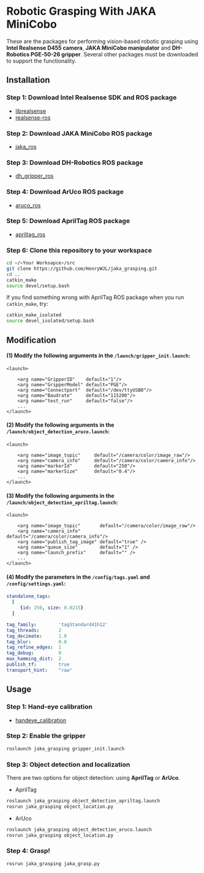 # Robotic Grasping With JAKA MiniCobo 

These are the packages for performing vision-based robotic grasping using **Intel Realsense D455 camera**, **JAKA MiniCobo manipulator** and **DH-Robotics PGE-50-26 gripper**. Several other packages must be downloaded to support the functionality.

## Installation

### Step 1: Download Intel Realsense SDK and ROS package
- [librealsense](https://github.com/IntelRealSense/librealsense)
- [realsense-ros](https://github.com/IntelRealSense/realsense-ros/tree/ros1-legacy)

### Step 2: Download JAKA MiniCobo ROS package
- [jaka_ros](https://github.com/JAKARobotics/JAKA_ROS_Driver)

### Step 3: Download DH-Robotics ROS package
- [dh_gripper_ros](https://github.com/DH-Robotics/dh_gripper_ros)

### Step 4: Download ArUco ROS package 
- [aruco_ros](https://github.com/pal-robotics/aruco_ros)

### Step 5: Download AprilTag ROS package
- [apriltag_ros](https://github.com/AprilRobotics/apriltag_ros)

### Step 6: Clone this repository to your workspace
```bash
cd ~/<Your Worksapce>/src
git clone https://github.com/HenryWJL/jaka_grasping.git
cd ..
catkin_make
source devel/setup.bash
```

If you find something wrong with AprilTag ROS package when you run `catkin_make`, try:
```bash
catkin_make_isolated
source devel_isolated/setup.bash
```

## Modification

#### (1) Modify the following arguments in the `/launch/gripper_init.launch`:
```launch
<launch>
	
    <arg name="GripperID"    default="1"/>
    <arg name="GripperModel" default="PGE"/>
    <arg name="Connectport"  default="/dev/ttyUSB0"/>
    <arg name="Baudrate"     default="115200"/>
    <arg name="test_run"     default="false"/>
    ...
</launch>
```
#### (2) Modify the following arguments in the `/launch/object_detection_aruco.launch`: 
```launch
<launch>

    <arg name="image_topic"     default="/camera/color/image_raw"/>
    <arg name="camera_info"     default="/camera/color/camera_info"/> 
    <arg name="markerId"        default="250"/>
    <arg name="markerSize"      default="0.4"/>
    ...
</launch>
```
#### (3) Modify the following arguments in the `/launch/object_detection_apriltag.launch`:
```launch
<launch>

    <arg name="image_topic"       default="/camera/color/image_raw"/>
    <arg name="camera_info"       default="/camera/color/camera_info"/>
    <arg name="publish_tag_image" default="true" />
    <arg name="queue_size"        default="1" />
    <arg name="launch_prefix"     default="" />
    ...
</launch>
```
#### (4) Modify the parameters in the `/config/tags.yaml` and `/config/settings.yaml`:
```yaml
standalone_tags:
  [
     {id: 250, size: 0.0215}
  ]
```
```yaml
tag_family:        'tagStandard41h12' 
tag_threads:       2          
tag_decimate:      1.0        
tag_blur:          0.0        
tag_refine_edges:  1          
tag_debug:         0          
max_hamming_dist:  2          
publish_tf:        true       
transport_hint:    "raw"
```

## Usage

### Step 1: Hand-eye calibration
- [handeye_calibration](https://github.com/HenryWJL/hand_eye_calibration)

### Step 2: Enable the gripper
```bash
roslaunch jaka_grasping gripper_init.launch
```
### Step 3: Object detection and localization
There are two options for object detection: using **AprilTag** or **ArUco**. 

- AprilTag
```bash
roslaunch jaka_grasping object_detection_apriltag.launch
rosrun jaka_grasping object_location.py
```
- ArUco
```bash
roslaunch jaka_grasping object_detection_aruco.launch
rosrun jaka_grasping object_location.py
```
### Step 4: Grasp!
```bash
rosrun jaka_grasping jaka_grasp.py
```
